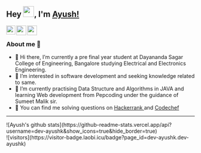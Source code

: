 ## Hey <img src="https://github.com/TheDudeThatCode/TheDudeThatCode/blob/master/Assets/Hi.gif" width="29px">, I'm [Ayush!](https://ayush-kumar.netlify.app/) 

<a href="https://www.linkedin.com/in/ayushkumar411/">
  <img align="left" width="24px" src="https://cdn.jsdelivr.net/npm/simple-icons@v3/icons/linkedin.svg"  />
</a>
<a href="https://twitter.com/__ayushkr__">
  <img align="left" width="26px" src="https://cdn.jsdelivr.net/npm/simple-icons@v3/icons/twitter.svg" />
</a>
<a href="mailto:ayush.ayuk@gmail.com">
  <img align="left" width="26px" src="https://cdn.jsdelivr.net/npm/simple-icons@v3/icons/gmail.svg" />
</a>
<!-- <a href="link">
  <img align="left" width="26px" src="https://cdn.jsdelivr.net/npm/simple-icons@v3/icons/youtube.svg" />
</a>
<a href="url">
  <img align="left" width="26px" src="https://cdn.jsdelivr.net/npm/simple-icons@v3/icons/medium.svg" />
</a> -->

<br>

### About me 🚀

- 👋 Hi there, I’m currently a pre final year student at Dayananda Sagar College of Engineering, Bangalore studying Electrical and Electronics Engineering.
- 👀 I’m interested in software development and seeking knowledge related to same.
- 🌱 I’m currently practising Data Structure and Algorithms in JAVA and learning Web development from Pepcoding under the guidance of Sumeet Malik sir.
- 🤖 You can find me solving questions on <a href="https://www.hackerrank.com/ayush_akr2019">Hackerrank </a>and <a href="https://www.codechef.com/users/ayukr">Codechef</a> <br>
<hr>
![Ayush's github stats](https://github-readme-stats.vercel.app/api?username=dev-ayushk&show_icons=true&hide_border=true)
<br />
![visitors](https://visitor-badge.laobi.icu/badge?page_id=dev-ayushk.dev-ayushk)
<!---
dev-ayushk/dev-ayushk is a ✨ special ✨ repository because its `README.md` (this file) appears on your GitHub profile.
You can click the Preview link to take a look at your changes.
--->
